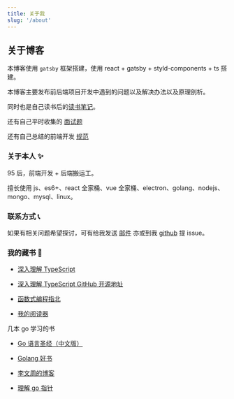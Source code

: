 ```yaml
---
title: 关于我
slug: '/about'
---
```


## 关于博客

本博客使用 `gatsby` 框架搭建，使用 react + gatsby + styld-components + ts 搭建。

本博客主要发布前后端项目开发中遇到的问题以及解决办法以及原理剖析。

同时也是自己读书后的[读书笔记](/)。

还有自己平时收集的 [面试题](//fe.lwyb.me)

还有自己总结的前端开发 [规范](//docs.lwyb.me)

### **关于本人** ✨

95 后，前端开发 + 后端搬运工。

擅长使用 js、es6+、react 全家桶、vue 全家桶、electron、golang、nodejs、mongo、mysql、linux。

### **联系方式** 📞

如果有相关问题希望探讨，可有给我发送 [邮件](mailto:lw1140@163.com) 亦或到我 [github](https://github.com/liuweiyibai) 提 issue。

### 我的藏书 🛫

- [深入理解 TypeScript](https://jkchao.github.io/typescript-book-chinese/)

- [深入理解 TypeScript GitHub 开源地址](https://github.com/jkchao/typescript-book-chinese)

- [函数式编程指北](https://llh911001.gitbooks.io/mostly-adequate-guide-chinese/content/)

- [我的阅读器](//clearlywind.com/read/)

几本 go 学习的书

- [Go 语言圣经（中文版）](https://books.studygolang.com/gopl-zh/ch1/ch1-03.html)

- [Golang 好书](http://www.topgoer.com/%E5%85%B3%E4%BA%8E/)

- [李文周的博客](https://www.liwenzhou.com/posts/Go/use_zap_in_gin/)

- [理解 go 指针](https://studygolang.com/articles/22197)
